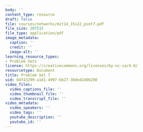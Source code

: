 ```yaml
---
body: ''
content_type: resource
draft: false
file: courses/networks/mit14_15s22_pset7.pdf
file_size: 207515
file_type: application/pdf
image_metadata:
  caption: ''
  credit: ''
  image-alt: ''
learning_resource_types:
- Problem Sets
license: https://creativecommons.org/licenses/by-nc-sa/4.0/
resourcetype: Document
title: Problem Set 7
uid: 04f43299-a1d1-4997-bb27-38ded2486290
video_files:
  video_captions_file: ''
  video_thumbnail_file: ''
  video_transcript_file: ''
video_metadata:
  video_speakers: ''
  video_tags: ''
  youtube_description: ''
  youtube_id: ''
---
```

